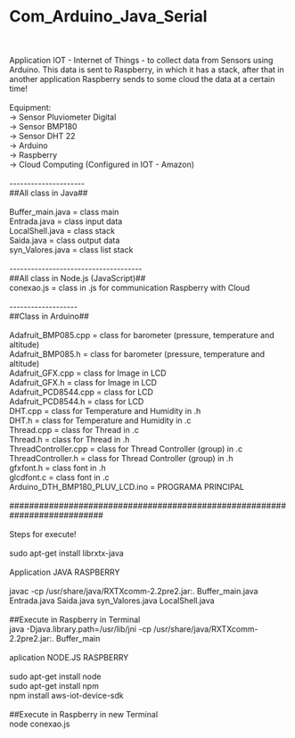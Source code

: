# Com_Arduino_Java_Serial
<br>
<br>Application IOT - Internet of Things - to collect data from Sensors using Arduino. This data is sent to Raspberry, in which it has a stack, after that in another application Raspberry sends to some cloud the data at a certain time!
<br>
<br>Equipment:
<br>-> Sensor Pluviometer Digital
<br>-> Sensor BMP180
<br>-> Sensor DHT 22
<br>-> Arduino
<br>-> Raspberry
<br>-> Cloud Computing (Configured in IOT - Amazon)
<br>
<br>---------------------
<br>##All class in Java##
<br>
<br>Buffer_main.java                = class main
<br>Entrada.java                    = class input data
<br>LocalShell.java                 = class stack
<br>Saida.java                      = class output data
<br>syn_Valores.java                = class list stack
<br>
<br>-------------------------------------
<br>##All class in Node.js (JavaScript)##
<br>conexao.js                      = class in .js for communication Raspberry with Cloud
<br>
<br>-------------------
<br>##Class in Arduino##
<br>
<br>Adafruit_BMP085.cpp             = class for barometer (pressure, temperature and altitude)
<br>Adafruit_BMP085.h               = class for barometer (pressure, temperature and altitude)
<br>Adafruit_GFX.cpp                = class for Image in LCD
<br>Adafruit_GFX.h                  = class for Image in LCD
<br>Adafruit_PCD8544.cpp            = class for LCD
<br>Adafruit_PCD8544.h              = class for LCD
<br>DHT.cpp                         = class for Temperature and Humidity in .h
<br>DHT.h                           = class for Temperature and Humidity in .c
<br>Thread.cpp                      = class for Thread in .c
<br>Thread.h                        = class for Thread in .h
<br>ThreadController.cpp            = class for Thread Controller (group) in .c
<br>ThreadController.h              = class for Thread Controller (group) in .h
<br>gfxfont.h                       = class font in .h
<br>glcdfont.c                      = class font in .c
<br>Arduino_DTH_BMP180_PLUV_LCD.ino = PROGRAMA PRINCIPAL
<br>
<br>###########################################################################
<br>
<br>Steps for execute!
<br>
<br>sudo apt-get install librxtx-java
<br>
<br>Application JAVA RASPBERRY
<br>
<br>javac -cp /usr/share/java/RXTXcomm-2.2pre2.jar:. Buffer_main.java Entrada.java Saida.java syn_Valores.java LocalShell.java
<br>
<br>##Execute in Raspberry in Terminal
<br>java -Djava.library.path=/usr/lib/jni -cp /usr/share/java/RXTXcomm-2.2pre2.jar:. Buffer_main
<br>
<br>aplication NODE.JS RASPBERRY
<br>
<br>sudo apt-get install node
<br>sudo apt-get install npm
<br>npm install aws-iot-device-sdk
<br>
<br>##Execute in Raspberry in new Terminal
<br>node conexao.js
<br>
